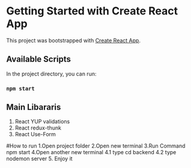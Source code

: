 # Getting Started with Create React App

This project was bootstrapped with [Create React App](https://github.com/facebook/create-react-app).

## Available Scripts

In the project directory, you can run:

### `npm start`

## Main Libararis
1. React YUP validations
2. React redux-thunk 
3. React Use-Form

#How to run
1.Open project folder 
2.Open new terminal
3.Run Command npm start
4.Open another new terminal
  4.1 type cd backend
  4.2 type nodemon server
5. Enjoy it 
